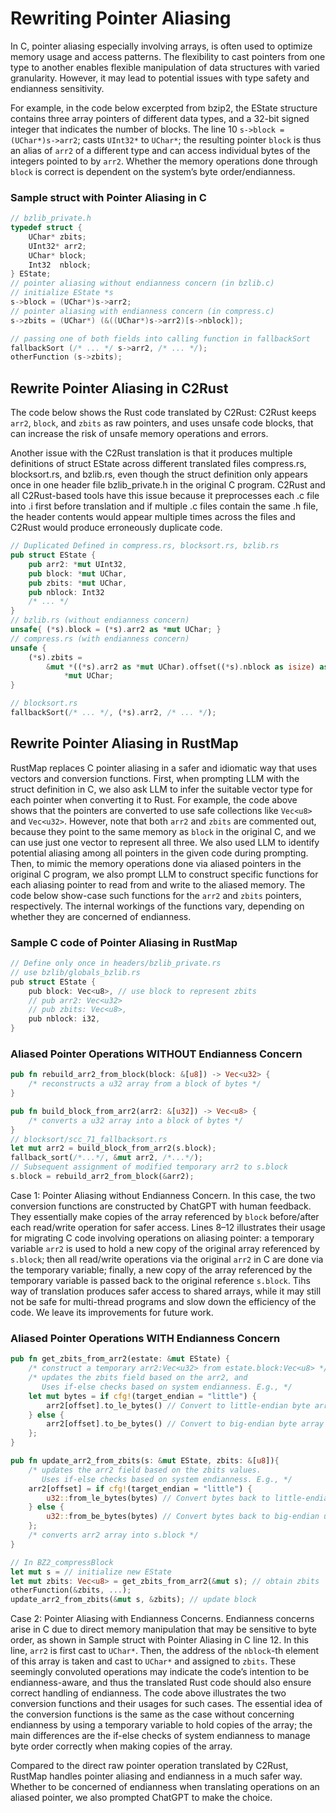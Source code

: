 # Rewriting Pointer Aliasing
In C, pointer aliasing especially involving arrays, is often used to optimize memory usage and access patterns. The flexibility to cast pointers from one type to another enables flexible manipulation of data structures with varied granularity. However, it may lead to potential issues with type safety and endianness sensitivity.

For example, in the code below excerpted from bzip2, the EState structure contains three array pointers of different data types, and a 32-bit signed integer that indicates the number of blocks. The line 10 `s->block = (UChar*)s->arr2`; casts `UInt32*` to `UChar*`; the resulting pointer `block` is thus an alias of `arr2` of a different type and can access individual bytes of the integers pointed to by `arr2`. Whether the memory operations done through `block` is correct is dependent on the system’s byte order/endianness.

### Sample struct with Pointer Aliasing in C
```c
// bzlib_private.h
typedef struct {
    UChar* zbits;
    UInt32* arr2;
    UChar* block;
    Int32  nblock;
} EState;
// pointer aliasing without endianness concern (in bzlib.c)
// initialize EState *s
s->block = (UChar*)s->arr2;
// pointer aliasing with endianness concern (in compress.c)
s->zbits = (UChar*) (&((UChar*)s->arr2)[s->nblock]);

// passing one of both fields into calling function in fallbackSort
fallbackSort (/* ... */ s->arr2, /* ... */);
otherFunction (s->zbits);
```

## Rewrite Pointer Aliasing in C2Rust
The code below shows the Rust code translated by C2Rust: C2Rust keeps `arr2`, `block`, and `zbits` as raw pointers, and uses unsafe code blocks, that can increase the risk of unsafe memory operations and errors.

Another issue with the C2Rust translation is that it produces multiple definitions of struct EState across different translated files compress.rs, blocksort.rs, and bzlib.rs, even though the struct definition only appears once in one header file bzlib_private.h in the original C program. C2Rust and all C2Rust-based tools have this issue because it preprocesses each .c file into .i first before translation and if multiple .c files contain the same .h file, the header contents would appear multiple times across the files and C2Rust would produce erroneously duplicate code.

```rust
// Duplicated Defined in compress.rs, blocksort.rs, bzlib.rs
pub struct EState {
    pub arr2: *mut UInt32,
    pub block: *mut UChar,
    pub zbits: *mut UChar,
    pub nblock: Int32
    /* ... */
}
// bzlib.rs (without endianness concern)
unsafe{ (*s).block = (*s).arr2 as *mut UChar; }
// compress.rs (with endianness concern)
unsafe {
    (*s).zbits =
        &mut *((*s).arr2 as *mut UChar).offset((*s).nblock as isize) as
            *mut UChar;
}

// blocksort.rs
fallbackSort(/* ... */, (*s).arr2, /* ... */);
```

## Rewrite Pointer Aliasing in RustMap
RustMap replaces C pointer aliasing in a safer and idiomatic way that uses vectors and conversion functions. First, when prompting LLM with the struct definition in C, we also ask LLM to infer the suitable vector type for each pointer when converting it to Rust. For
example, the code above shows that the pointers are converted to use safe collections
like `Vec<u8>` and `Vec<u32>`. However, note that both `arr2` and `zbits` are commented out, because they point to the same memory as `block` in the original C, and we can use just one vector to represent all three. We also used LLM to identify potential aliasing among all pointers in the given code during prompting. Then, to mimic the memory operations done via aliased pointers in the original C program, we also prompt LLM to construct specific functions for each aliasing pointer to read from and write to the aliased memory. The code below show-case such functions for the `arr2` and `zbits` pointers, respectively. The internal workings of the functions vary, depending on whether they are concerned of endianness.

### Sample C code of Pointer Aliasing in RustMap
```c
// Define only once in headers/bzlib_private.rs 
// use bzlib/globals_bzlib.rs 
pub struct EState {
    pub block: Vec<u8>, // use block to represent zbits
    // pub arr2: Vec<u32> 
    // pub zbits: Vec<u8>,
    pub nblock: i32,
}
```

### Aliased Pointer Operations WITHOUT Endianness Concern
```rust
pub fn rebuild_arr2_from_block(block: &[u8]) -> Vec<u32> {
    /* reconstructs a u32 array from a block of bytes */
}

pub fn build_block_from_arr2(arr2: &[u32]) -> Vec<u8> {
    /* converts a u32 array into a block of bytes */
}
// blocksort/scc_71_fallbacksort.rs
let mut arr2 = build_block_from_arr2(s.block);
fallback_sort(/*...*/, &mut arr2, /*...*/);
// Subsequent assignment of modified temporary arr2 to s.block
s.block = rebuild_arr2_from_block(&arr2);
```
Case 1: Pointer Aliasing without Endianness Concern. In this case, the two conversion functions are constructed by ChatGPT with human feedback. They essentially make copies of the array referenced by `block` before/after each read/write operation for safer access. Lines 8–12 illustrates their usage for migrating C code involving operations on aliasing pointer: a temporary variable `arr2` is used to hold a new copy of the original array referenced by `s.block`; then all read/write operations via the original `arr2` in C are done via the temporary variable; finally, a new copy of the array referenced by the temporary variable is passed back to the original reference `s.block`. Tihs way of translation produces safer access to shared arrays, while it may still not be safe for multi-thread programs and slow down the efficiency of the code. We leave its improvements for future work.


### Aliased Pointer Operations WITH Endianness Concern
```rust
pub fn get_zbits_from_arr2(estate: &mut EState) {
    /* construct a temporary arr2:Vec<u32> from estate.block:Vec<u8> */
    /* updates the zbits field based on the arr2, and
       Uses if-else checks based on system endianness. E.g., */
    let mut bytes = if cfg!(target_endian = "little") {
        arr2[offset].to_le_bytes() // Convert to little-endian byte array
    } else {
        arr2[offset].to_be_bytes() // Convert to big-endian byte array
    };
}

pub fn update_arr2_from_zbits(s: &mut EState, zbits: &[u8]){
    /* updates the arr2 field based on the zbits values.
       Uses if-else checks based on system endianness. E.g., */
    arr2[offset] = if cfg!(target_endian = "little") {
        u32::from_le_bytes(bytes) // Convert bytes back to little-endian u32
    } else {
        u32::from_be_bytes(bytes) // Convert bytes back to big-endian u32
    };
    /* converts arr2 array into s.block */
}

// In BZ2_compressBlock
let mut s = // initialize new EState
let mut zbits: Vec<u8> = get_zbits_from_arr2(&mut s); // obtain zbits
otherFunction(&zbits, ...);
update_arr2_from_zbits(&mut s, &zbits); // update block
```
Case 2: Pointer Aliasing with Endianness Concerns. Endianness concerns arise in C due to direct memory manipulation that may be sensitive to byte order, as shown in Sample struct with Pointer Aliasing in C line 12. In this line, `arr2` is first cast to `UChar*`. Then, the address of the `nblock`-th element of this array is taken and cast to `UChar*` and assigned to `zbits`. These seemingly convoluted operations may indicate the code’s intention to be endianness-aware, and thus the translated Rust code should also ensure correct handling of endianness.
The code above illustrates the two conversion functions and their usages for such cases. The essential idea of the conversion functions is the same as the case without concerning endianness by using a temporary variable to hold copies of the array; the main differences are the if-else checks of system endianness to manage byte order correctly when making copies of the array.

Compared to the direct raw pointer operation translated by C2Rust, RustMap handles pointer aliasing and endianness in a much safer way. Whether to be concerned of endianness when translating operations on an aliased pointer, we also prompted ChatGPT to make the choice.

